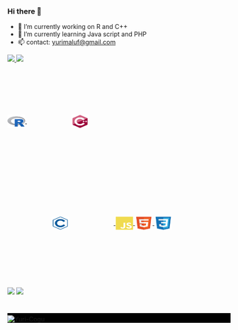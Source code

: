 ### Hi there 👋
- 🔭 I’m currently working on R and C++
- 🌱 I’m currently learning Java script and PHP
- 📫 contact: yurimaluf@gmail.com 
<html>

<div>
  <a href="https://github.com/yurimaluf">
  <img height="160em" style src="https://github-readme-stats.vercel.app/api?username=yurimaluf&show_icons=true&theme=default&include_all_commits=true&count_private=true"/>
  <img height="160em" src="https://github-readme-stats.vercel.app/api/top-langs/?username=yurimaluf&layout=compact&langs_count=7&theme=default"/>
</div>

<div style="display: inline_block"><br>
  <img align="center" alt="Yuri-R" height="30" width="40" src="https://github.com/devicons/devicon/blob/master/icons/r/r-original.svg">
  <img align="center" alt="Yuri-C++" style="fill: #4691f6; padding: 100px" height="30" width="40" src="https://github.com/devicons/devicon/blob/master/icons/cplusplus/cplusplus-original.svg">
  <img align="center" alt="Yuri-C" style="fill: black; padding: 100px"  height="30" width="40" src="https://github.com/devicons/devicon/blob/master/icons/c/c-line.svg">
  <img align="center" alt="Yuri-Js" height="30" width="40" src="https://raw.githubusercontent.com/devicons/devicon/master/icons/javascript/javascript-plain.svg">
  <img align="center" alt="Rafa-HTML" height="30" width="40" src="https://raw.githubusercontent.com/devicons/devicon/master/icons/html5/html5-original.svg">
  <img align="center" alt="Rafa-CSS" height="30" width="40" src="https://raw.githubusercontent.com/devicons/devicon/master/icons/css3/css3-original.svg">
</div>

##

<div> 
  <a href = "mailto:yurimaluf@gmail.com"><img src="https://img.shields.io/badge/Gmail-D14836?style=for-the-badge&logo=gmail&logoColor=white" target="_blank"></a>
  <a href = "https://twitter/yurimaluf"><img src="https://img.shields.io/badge/Twitter-1DA1F2?style=for-the-badge&logo=twitter&logoColor=white" target="_blank"></a>
</div>

#

<div style="background-color: black" > 
  <img align="middle" alt="Yuri-Cogu" height="250" src="https://miro.medium.com/max/2400/1*9S3JhMtLGiacpNpziWGN1A.gif">
</div>
